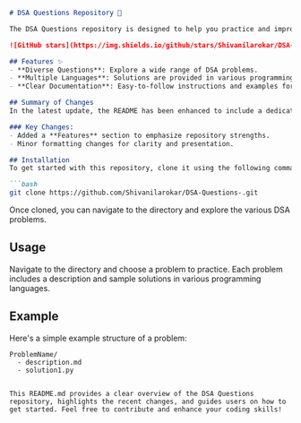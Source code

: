 ```markdown
# DSA Questions Repository 🤖

The DSA Questions repository is designed to help you practice and improve your coding skills through a comprehensive collection of Data Structures and Algorithms (DSA) problems.

![GitHub stars](https://img.shields.io/github/stars/Shivanilarokar/DSA-Questions-.svg?style=social) ![GitHub forks](https://img.shields.io/github/forks/Shivanilarokar/DSA-Questions-.svg?style=social)

## Features ✨
- **Diverse Questions**: Explore a wide range of DSA problems.
- **Multiple Languages**: Solutions are provided in various programming languages.
- **Clear Documentation**: Easy-to-follow instructions and examples for each problem.

## Summary of Changes
In the latest update, the README has been enhanced to include a dedicated **Features** section, highlighting the core advantages of the repository. Minor formatting adjustments were also made for improved readability.

### Key Changes:
- Added a **Features** section to emphasize repository strengths.
- Minor formatting changes for clarity and presentation.

## Installation
To get started with this repository, clone it using the following command:

```bash
git clone https://github.com/Shivanilarokar/DSA-Questions-.git
```

Once cloned, you can navigate to the directory and explore the various DSA problems.

## Usage
Navigate to the directory and choose a problem to practice. Each problem includes a description and sample solutions in various programming languages.

## Example
Here's a simple example structure of a problem:

```
ProblemName/
  - description.md
  - solution1.py
```
```

This README.md provides a clear overview of the DSA Questions repository, highlights the recent changes, and guides users on how to get started. Feel free to contribute and enhance your coding skills!
```